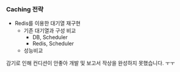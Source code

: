 ### Caching 전략

- Redis를 이용한 대기열 재구현
  - 기존 대기열과 구성 비교
    - DB, Scheduler
    - Redis, Scheduler
  - 성능비교

감기로 인해 컨디션이 안좋아 개발 및 보고서 작상을 완성하지 못했습니다. ㅜㅜ